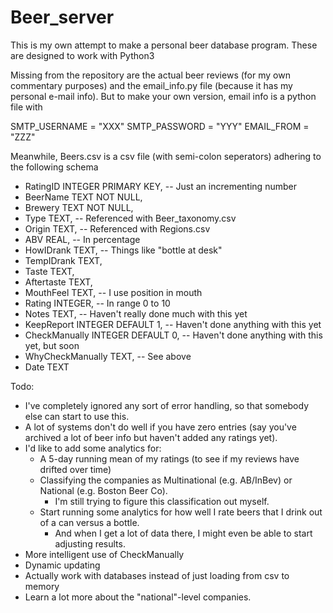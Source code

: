 Beer_server
===========

This is my own attempt to make a personal beer database program. These are designed to work with Python3

Missing from the repository are the actual beer reviews (for my own commentary purposes) and the email_info.py file (because it has my personal e-mail info). But to make your own version, email info is a python file with

SMTP_USERNAME = "XXX"
SMTP_PASSWORD = "YYY"
EMAIL_FROM = "ZZZ"

Meanwhile, Beers.csv is a csv file (with semi-colon seperators) adhering to the following schema
- RatingID INTEGER PRIMARY KEY, -- Just an incrementing number
- BeerName TEXT NOT NULL,
- Brewery TEXT NOT NULL,
- Type TEXT, -- Referenced with Beer_taxonomy.csv
- Origin TEXT, -- Referenced with Regions.csv
- ABV REAL, -- In percentage
- HowIDrank TEXT, -- Things like "bottle at desk"
- TempIDrank TEXT,
- Taste TEXT,
- Aftertaste TEXT,
- MouthFeel TEXT, -- I use position in mouth
- Rating INTEGER, -- In range 0 to 10
- Notes TEXT, -- Haven't really done much with this yet
- KeepReport INTEGER DEFAULT 1, -- Haven't done anything with this yet
- CheckManually INTEGER DEFAULT 0, -- Haven't done anything with this yet, but soon
- WhyCheckManually TEXT, -- See above
- Date TEXT

Todo:
- I've completely ignored any sort of error handling, so that somebody else can start to use this.
- A lot of systems don't do well if you have zero entries (say you've archived a lot of beer info but haven't added any ratings yet).
- I'd like to add some analytics for:
  - A 5-day running mean of my ratings (to see if my reviews have drifted over time)
  - Classifying the companies as Multinational (e.g. AB/InBev) or National (e.g. Boston Beer Co).
    - I'm still trying to figure this classification out myself.
  - Start running some analytics for how well I rate beers that I drink out of a can versus a bottle.
     - And when I get a lot of data there, I might even be able to start adjusting results.
- More intelligent use of CheckManually
- Dynamic updating
- Actually work with databases instead of just loading from csv to memory
- Learn a lot more about the "national"-level companies.
